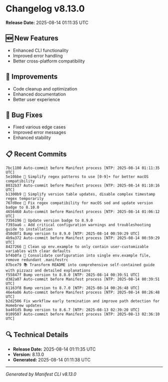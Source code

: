 # Changelog v8.13.0

**Release Date:** 2025-08-14 01:11:35 UTC

## 🆕 New Features

- Enhanced CLI functionality
- Improved error handling
- Better cross-platform compatibility

## 🔧 Improvements

- Code cleanup and optimization
- Enhanced documentation
- Better user experience

## 🐛 Bug Fixes

- Fixed various edge cases
- Improved error messages
- Enhanced stability

## 📋 Recent Commits

```
7bc1100 Auto-commit before Manifest process [NTP: 2025-08-14 01:11:35 UTC]
5e10bbe 🔧 Simplify regex patterns to use [0-9]+ for better macOS compatibility
8032b37 Auto-commit before Manifest process [NTP: 2025-08-14 01:10:16 UTC]
b1300b9 🔧 Simplify version table updates, disable complex timestamp regex temporarily
767d0ee 🔧 Fix regex compatibility for macOS sed and update version badge to 8.10.0
4656460 Auto-commit before Manifest process [NTP: 2025-08-14 01:06:12 UTC]
7356196 🔖 Update version badge to 8.9.0
f393aa6 ⚠️ Add critical configuration warnings and troubleshooting guide to installation
d50d8f1 Bump version to 8.9.0 [NTP: 2025-08-14 00:59:29 UTC]
4b9a372 Auto-commit before Manifest process [NTP: 2025-08-14 00:59:29 UTC]
8427266 🔧 Clean up env.example to only contain user-customizable variables with clear defaults
bf4b0fa 🔧 Consolidate configuration into single env.example file, remove redundant .manifestrc
87bce79 📚 Transform README into comprehensive self-contained guide with pizzazz and detailed explanations
f55847f Bump version to 8.8.0 [NTP: 2025-08-14 00:39:51 UTC]
d382a07 Auto-commit before Manifest process [NTP: 2025-08-14 00:39:51 UTC]
61163f8 Bump version to 8.7.0 [NTP: 2025-08-14 00:26:48 UTC]
46e4a86 Auto-commit before Manifest process [NTP: 2025-08-14 00:26:48 UTC]
b2d2506 Fix workflow early termination and improve path detection for Homebrew updates
ba401d5 Bump version to 8.6.7 [NTP: 2025-08-13 02:39:20 UTC]
0109507 Auto-commit before Manifest process [NTP: 2025-08-13 02:36:10 UTC]
```

## 🔍 Technical Details

- **Release Date:** 2025-08-14 01:11:35 UTC
- **Version:** 8.13.0
- **Generated:** 2025-08-14 01:11:38 UTC

---

*Generated by Manifest CLI v8.13.0*
